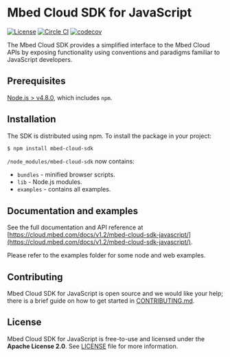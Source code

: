# Mbed Cloud SDK for JavaScript

[![License](https://img.shields.io/badge/License-Apache%202.0-blue.svg)](https://spdx.org/licenses/Apache-2.0.html)
[![Circle CI](https://circleci.com/gh/ARMmbed/mbed-cloud-sdk-javascript.svg?style=shield&circle-token=62ef40035b1b5442234a44ad7e74199ea582f3f4)](https://circleci.com/gh/ARMmbed/mbed-cloud-sdk-javascript/)
[![codecov](https://codecov.io/gh/ARMmbed/mbed-cloud-sdk-javascript/branch/master/graph/badge.svg?token=9h7ZMJ0xwK)](https://codecov.io/gh/ARMmbed/mbed-cloud-sdk-javascript)

The Mbed Cloud SDK provides a simplified interface to the Mbed Cloud APIs by exposing functionality using conventions and paradigms familiar to JavaScript developers.

## Prerequisites

[Node.js > v4.8.0](https://nodejs.org), which includes `npm`.

## Installation

The SDK is distributed using npm. To install the package in your project:

```bash
$ npm install mbed-cloud-sdk
```

`/node_modules/mbed-cloud-sdk` now contains:

* `bundles` - minified browser scripts.
* `lib` - Node.js modules.
* `examples` - contains all examples.

## Documentation and examples

See the full documentation and API reference at [https://cloud.mbed.com/docs/v1.2/mbed-cloud-sdk-javascript/](https://cloud.mbed.com/docs/v1.2/mbed-cloud-sdk-javascript/).

Please refer to the examples folder for some node and web examples.

## Contributing

Mbed Cloud SDK for JavaScript is open source and we would like your help; there is a
brief guide on how to get started in [CONTRIBUTING.md](CONTRIBUTING.md).

## License

Mbed Cloud SDK for JavaScript is free-to-use and licensed under the **Apache License
2.0**. See [LICENSE](LICENSE) file for more information.
